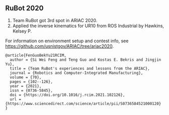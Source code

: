 RuBot 2020
---
1. Team RuBot got 3rd spot in ARIAC 2020.
2. Applied the inverse kinematics for UR10 from ROS Industrial by Hawkins, Kelsey P.

For information on environment setup and contest info, see https://github.com/usnistgov/ARIAC/tree/ariac2020.

```
@article{FenGuoBekYu21RCIM,
  author = {Si Wei Feng and Teng Guo and Kostas E. Bekris and Jingjin Yu},
  title = {Team RuBot's experiences and lessons from the ARIAC},
  journal = {Robotics and Computer-Integrated Manufacturing},
  volume = {70},
  pages = {102--126},
  year = {2021},
  issn = {0736-5845},
  doi = {https://doi.org/10.1016/j.rcim.2021.102126},
  url = {https://www.sciencedirect.com/science/article/pii/S0736584521000120}
}
```
